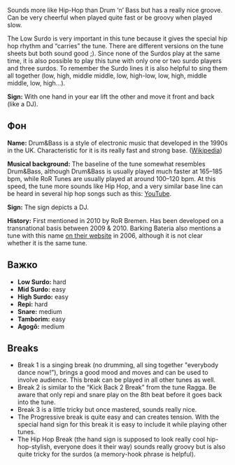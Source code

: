 Sounds more like Hip-Hop than Drum ‘n’ Bass but has a really nice groove. Can be
very cheerful when played quite fast or be groovy when played slow.

The Low Surdo is very important in this tune because it gives the special hip
hop rhythm and “carries” the tune. There are different versions on the tune
sheets but both sound good ;). Since none of the Surdos play at the same time,
it is also possible to play this tune with only one or two surdo players and
three surdos. To remember the Surdo lines it is also helpful to sing them all
together (low, high, middle middle, low, high-low, low, high, middle middle,
low, high…).

**Sign:** With one hand in your ear lift the other and move it front and back
(like a DJ).

## Фон

**Name:** Drum&Bass is a style of electronic music that developed in the 1990s
in the UK. Characteristic for it is its really fast and strong base.
([Wikipedia](https://en.wikipedia.org/wiki/Drum_and_bass))

**Musical background:** The baseline of the tune somewhat resembles Drum&Bass,
although Drum&Bass is usually played much faster at 165–185 bpm, while RoR Tunes
are usually played at around 100–120 bpm. At this speed, the tune more sounds
like Hip Hop, and a very similar base line can be heard in several hip hop songs
such as this: [YouTube](https://www.youtube.com/watch?v=UePtoxDhJSw).

**Sign:** The sign depicts a DJ.

**History:** First mentioned in 2010 by RoR Bremen. Has been developed on a
transnational basis between 2009 & 2010. Barking Bateria also mentions a tune
with this name [on their
website](https://web.archive.org/web/20061023061031/http://www.barkingbateria.co.uk/samba.htm)
in 2006, although it is not clear whether it is the same tune.

## Важко

* **Low Surdo:** hard
* **Mid Surdo:** easy
* **High Surdo:** easy
* **Repi:** hard
* **Snare:** medium
* **Tamborim:** easy
* **Agogô:** medium

## Breaks

* Break 1 is a singing break (no drumming, all sing together "everybody dance
  now!”), brings a good mood and moves and can be used to involve audience. This
  break can be played in all other tunes as well.
* Break 2 is similar to the “Kick Back 2 Break” from the tune Ragga. Be aware
  that only repi and snare play on the 8th beat before it goes back into the
  tune.
* Break 3 is a little tricky but once mastered, sounds really nice.
* The Progressive break is quite easy and can creates tension. With the special
  hand sign for this break it is easy to include it while playing other tunes.
* The Hip Hop Break (the hand sign is supposed to look really cool
  hip-hop-stylish, everyone does it their way) sounds really groovy but is also
  quite tricky for the surdos (a memory-hook phrase is helpful).
